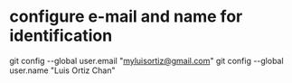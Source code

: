 # configure e-mail and name for identification
git config --global user.email "myluisortiz@gmail.com"
git config --global user.name "Luis Ortiz Chan"
